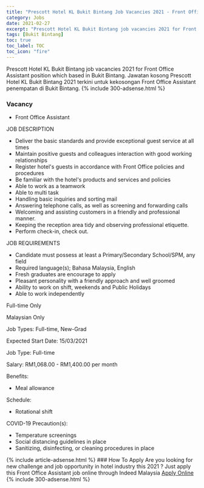 ```yaml
---
title: "Prescott Hotel KL Bukit Bintang Job Vacancies 2021 - Front Office Assistant" 
category: Jobs 
date: 2021-02-27 
excerpt: "Prescott Hotel KL Bukit Bintang job vacancies 2021 for Front Office Assistant position which based in Bukit Bintang. Jawatan kosong Prescott Hotel KL Bukit Bintang 2021 terkini untuk kekosongan Front Office Assistant penempatan di Bukit Bintang" 
tags: [Bukit Bintang] 
toc: true 
toc_label: TOC 
toc_icon: "fire" 
--- 
```


Prescott Hotel KL Bukit Bintang job vacancies 2021 for Front Office Assistant position which based in Bukit Bintang. Jawatan kosong Prescott Hotel KL Bukit Bintang 2021 terkini untuk kekosongan Front Office Assistant penempatan di Bukit Bintang. 
{% include 300-adsense.html %} 
### Vacancy 
- Front Office Assistant 
<div><p>JOB DESCRIPTION</p><ul><li>Deliver the basic standards and provide exceptional guest service at all times</li><li>Maintain positive guests and colleagues interaction with good working relationships</li><li>Register hotel's guests in accordance with Front Office policies and procedures</li><li>Be familiar with the hotel's products and services and policies</li><li>Able to work as a teamwork</li><li>Able to multi task</li><li>Handling basic inquiries and sorting mail</li><li>Answering telephone calls, as well as screening and forwarding calls</li><li>Welcoming and assisting customers in a friendly and professional manner.</li><li>Keeping the reception area tidy and observing professional etiquette.</li><li>Perform check-in, check out.</li></ul><p>JOB REQUIREMENTS</p><ul><li>Candidate must possess at least a Primary/Secondary School/SPM, any field</li><li>Required language(s); Bahasa Malaysia, English</li><li>Fresh graduates are encourage to apply</li><li>Pleasant personality with a friendly approach and well groomed</li><li>Ability to work on shift, weekends and Public Holidays</li><li>Able to work independently</li></ul><p>Full-time Only</p><p>Malaysian Only</p><p>Job Types: Full-time, New-Grad</p><p>Expected Start Date: 15/03/2021</p><p>Job Type: Full-time</p><p>Salary: RM1,068.00 - RM1,400.00 per month</p><p>Benefits:</p><ul><li>Meal allowance</li></ul><p>Schedule:</p><ul><li>Rotational shift</li></ul><p>COVID-19 Precaution(s):</p><ul><li>Temperature screenings</li><li>Social distancing guidelines in place</li><li>Sanitizing, disinfecting, or cleaning procedures in place</li></ul></div> 
{% include article-adsense.html %} 
### How To Apply 
Are you looking for new challenge and job opportunity in hotel industry this 2021 ?
Just apply this Front Office Assistant job online through Indeed Malaysia 
<a href="https://malaysia.indeed.com/viewjob?jk=2ceba184a5f59119" class="btn btn--info" target="_blank" rel="nofollow noopenner">Apply Online</a> 
{% include 300-adsense.html %} 